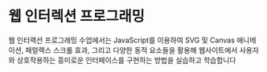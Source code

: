 # 웹 인터렉션 프로그래밍

<p>웹 인터랙션 프로그래밍 수업에서는 JavaScript를 이용하여 SVG 및 Canvas 애니메이션, 패럴랙스 스크롤 효과, 그리고 다양한 동적 요소들을 활용해 웹사이트에서 사용자와 상호작용하는 흥미로운 인터페이스를 구현하는 방법을 실습하고 학습합니다</p>